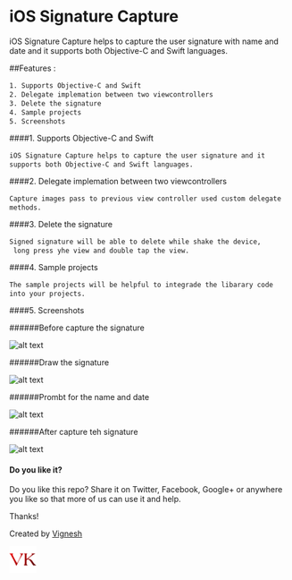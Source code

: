 # iOS Signature Capture 

iOS Signature Capture helps to capture the user signature with name and date and it supports both Objective-C and Swift languages.


##Features :

    1. Supports Objective-C and Swift
    2. Delegate implemation between two viewcontrollers
    3. Delete the signature
    4. Sample projects
    5. Screenshots
    


####1. Supports Objective-C and Swift

    iOS Signature Capture helps to capture the user signature and it supports both Objective-C and Swift languages.

####2. Delegate implemation between two viewcontrollers

    Capture images pass to previous view controller used custom delegate methods. 


####3. Delete the signature
	
	Signed signature will be able to delete while shake the device,
	 long press yhe view and double tap the view.


####4. Sample projects
	
	The sample projects will be helpful to integrade the libarary code into your projects.


####5. Screenshots


######Before capture the signature

![alt text][screen_1]

[screen_1]: https://github.com/vigneshuvi/iOS-Signature-Capture/blob/master/Screenshots/screen_1.png

######Draw the signature

![alt text][screen_2]

[screen_2]: https://github.com/vigneshuvi/iOS-Signature-Capture/blob/master/Screenshots/screen_2.png

######Prombt for the name and date

![alt text][screen_3]

[screen_3]: https://github.com/vigneshuvi/iOS-Signature-Capture/blob/master/Screenshots/screen_3.png

######After capture teh signature

![alt text][screen_4]

[screen_4]: https://github.com/vigneshuvi/iOS-Signature-Capture/blob/master/Screenshots/screen_4.png



#### Do you like it?

Do you like this repo? Share it on Twitter, Facebook,
Google+ or anywhere you like so that more of us can use it and help.

Thanks!

Created by [Vignesh](http://vigneshuvi.github.io/) 

![alt text][logo]

[logo]: https://github.com/vigneshuvi/vigneshuvi.github.io/blob/master/favicon.ico/android-icon-48x48.png
